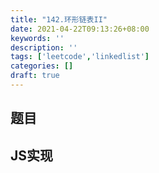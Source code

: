 ```yaml
---
title: "142.环形链表II"
date: 2021-04-22T09:13:26+08:00
keywords: ''
description: ''
tags: ['leetcode','linkedlist']
categories: []
draft: true
---
```


## 题目


## JS实现

```javascript

```
